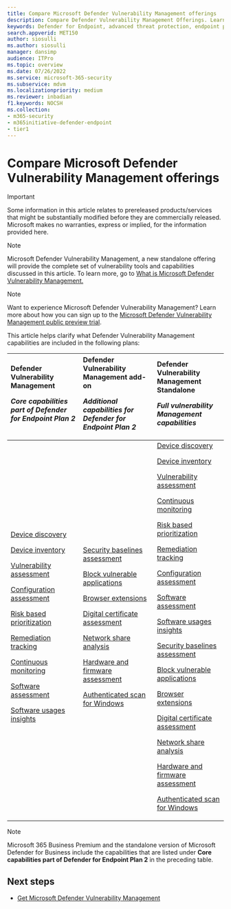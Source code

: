 ```yaml
---
title: Compare Microsoft Defender Vulnerability Management offerings
description: Compare Defender Vulnerability Management Offerings. Learn about the differences between the plans and select the plan that suits your organization's needs.
keywords: Defender for Endpoint, advanced threat protection, endpoint protection
search.appverid: MET150  
author: siosulli
ms.author: siosulli
manager: dansimp 
audience: ITPro
ms.topic: overview
ms.date: 07/26/2022
ms.service: microsoft-365-security
ms.subservice: mdvm
ms.localizationpriority: medium
ms.reviewer: inbadian
f1.keywords: NOCSH  
ms.collection: 
- m365-security
- m365initiative-defender-endpoint
- tier1
---
```


# Compare Microsoft Defender Vulnerability Management offerings

> [!IMPORTANT]
> Some information in this article relates to prereleased products/services that might be substantially modified before they are commercially released. Microsoft makes no warranties, express or implied, for the information provided here.

> [!NOTE]
> Microsoft Defender Vulnerability Management, a new standalone offering will provide the complete set of vulnerability tools and capabilities discussed in this article. To learn more, go to [What is Microsoft Defender Vulnerability Management.](defender-vulnerability-management.md)

> [!NOTE]
> Want to experience Microsoft Defender Vulnerability Management? Learn more about how you can sign up to the [Microsoft Defender Vulnerability Management public preview trial](../defender-vulnerability-management/get-defender-vulnerability-management.md).

This article helps clarify what Defender Vulnerability Management capabilities are included in the following plans:

| Defender Vulnerability Management <p> _Core capabilities part of Defender for Endpoint Plan 2_| Defender Vulnerability Management add-on <p> _Additional capabilities for Defender for Endpoint Plan 2_| Defender Vulnerability Management Standalone <p> _Full vulnerability Management capabilities_|
|:---|:---|:---|
 [Device discovery](../defender-endpoint/device-discovery.md) <p> [Device inventory](../defender-endpoint/machines-view-overview.md) <p> [Vulnerability assessment](tvm-weaknesses.md) <p> [Configuration assessment](tvm-microsoft-secure-score-devices.md) <p> [Risk based prioritization](tvm-security-recommendation.md) <p> [Remediation tracking](tvm-remediation.md) <p> [Continuous monitoring](../defender-endpoint/configure-vulnerability-email-notifications.md) <p> [Software assessment](tvm-software-inventory.md) <p> [Software usages insights](tvm-usage-insights.md) <p> | [Security baselines assessment](tvm-security-baselines.md) <p> [Block vulnerable applications](tvm-block-vuln-apps.md) <p> [Browser extensions](tvm-browser-extensions.md) <p> [Digital certificate assessment](tvm-certificate-inventory.md) <p> [Network share analysis](tvm-network-share-assessment.md) <p> [Hardware and firmware assessment](tvm-hardware-and-firmware.md) <p> [Authenticated scan for Windows](windows-authenticated-scan.md) | [Device discovery](../defender-endpoint/device-discovery.md) <p> [Device inventory](../defender-endpoint/machines-view-overview.md) <p> [Vulnerability assessment](tvm-weaknesses.md) <p> [Continuous monitoring](../defender-endpoint/configure-vulnerability-email-notifications.md) <p> [Risk based prioritization](tvm-security-recommendation.md) <p> [Remediation tracking](tvm-remediation.md) <p> [Configuration assessment](tvm-microsoft-secure-score-devices.md) <p> [Software assessment](tvm-software-inventory.md) <p> [Software usages insights](tvm-usage-insights.md) <p> [Security baselines assessment](tvm-security-baselines.md) <p> [Block vulnerable applications](tvm-block-vuln-apps.md) <p> [Browser extensions](tvm-browser-extensions.md) <p> [Digital certificate assessment](tvm-certificate-inventory.md) <p> [Network share analysis](tvm-network-share-assessment.md) <p> [Hardware and firmware assessment](tvm-hardware-and-firmware.md) <p> [Authenticated scan for Windows](windows-authenticated-scan.md)|

> [!NOTE]
> Microsoft 365 Business Premium and the standalone version of Microsoft Defender for Business include the capabilities that are listed under **Core capabilities part of Defender for Endpoint Plan 2** in the preceding table.

## Next steps

- [Get Microsoft Defender Vulnerability Management](get-defender-vulnerability-management.md)
